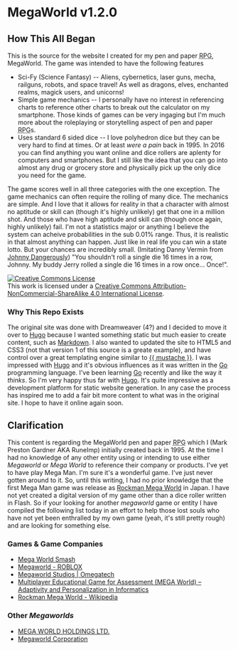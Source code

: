 MegaWorld v1.2.0
================

How This All Began
------------------

This is the source for the website I created for my pen and paper <abbr title="Roleplaying Game">RPG</abbr>, MegaWorld. The game was intended to have the following features

* Sci-Fy (Science Fantasy) -- Aliens, cybernetics, laser guns, mecha, railguns, robots, and space travel! As well as dragons, elves, enchanted realms, magick users, and unicorns!
* Simple game mechanics -- I personally have no interest in referencing charts to reference other charts to break out the calculator on my smartphone. Those kinds of games can be very ingaging but I'm much more about the roleplaying or storytelling aspect of pen and paper <abbr title="Roleplaying Game">RPG</abbr>s.
* Uses standard 6 sided dice -- I love polyhedron dice but they can be very hard to find at times. Or at least _were a pain_ back in 1995. In 2016 you can find anything you want online and dice rollers are aplenty for computers and smartphones. But I still like the idea that you can go into almost any drug or grocery store and physically pick up the only dice you need for the game.

The game scores well in all three categories with the one exception. The game mechanics can often require the rolling of many dice. The mechanics are simple. And I love that it allows for reality in that a character with almost no aptitude or skill can (though it's highly unlikely) get that one in a million shot. And those who have high aptitude and skill can (though once again, highly unlikely) fail. I'm not a statistics major or anything I believe the system can acheive probabilities in the sub 0.01% range. Thus, it is realistic in that almost anything can happen. Just like in real life you can win a state lotto. But your chances are incredibly small. (Imitating Danny Vermin from [Johnny Dangerously][Johnny Dangerously - Wikipedia]) "You shouldn't roll a single die 16 times in a row, Johnny. My buddy Jerry rolled a single die 16 times in a row once&hellip; Once!".


<a rel="license" href="http://creativecommons.org/licenses/by-nc-sa/4.0/"><img alt="Creative Commons License" style="border-width:0" src="https://i.creativecommons.org/l/by-nc-sa/4.0/88x31.png" /></a><br />This work is licensed under a <a rel="license" href="http://creativecommons.org/licenses/by-nc-sa/4.0/">Creative Commons Attribution-NonCommercial-ShareAlike 4.0 International License</a>.

### Why This Repo Exists

The original site was done with Dreamweaver (4?) and I decided to move it over to [Hugo][] because I wanted something static but much easier to create content, such as [Markdown][]. I also wanted to updated the site to HTML5 and CSS3 (not that version 1 of this source is a greate example), and have control over a great templating engine similar to [{{ mustache }}][]. I was impressed with [Hugo][] and it's obvious influences as it was written in the [Go][] programming language. I've been learning [Go][] recently and like the way it _thinks_. So I'm very happy thus far with [Hugo][]. It's quite impressive as a development platform for static website generation. In any case the process has inspired me to add a fair bit more content to what was in the original site. I hope to have it online again soon.

Clarification
-------------

This content is regarding the MegaWorld pen and paper <abbr title="Roleplaying Game">RPG</abbr> which I (Mark Preston Gardner AKA RuneImp) initially created back in 1995. At the time I had no knowledge of any other entity using or intending to use either _Megaworld_ or _Mega World_ to reference their company or products. I've yet to have play Mega Man. I'm sure it's a wonderful game. I've just never gotten around to it. So, until this writing, I had no prior knowledge that the first Mega Man game was release as [Rockman Mega World][Rockman Mega World - Wikipedia] in Japan. I have not yet created a digital version of my game other than a dice roller written in Flash. So if your looking for another _megaworld_ game or entity I have compiled the following list <time datetime="2016-09-12">today</time> in an effort to help those lost souls who have not yet been enthralled by my own game (yeah, it's still pretty rough) and are looking for something else.


### Games & Game Companies

* [Mega World Smash][]
* [Megaworld - ROBLOX][]
* [Megaworld Studios | Omegatech][]
* [Multiplayer Educational Game for Assessment (MEGA World) – Adaptivity and Personalization in Informatics][]
* [Rockman Mega World - Wikipedia][]

### Other _Megaworlds_

* [MEGA WORLD HOLDINGS LTD.][]
* [Megaworld Corporation][]





[Go]: https://golang.org/
[Hugo]: http://gohugo.io/
[Markdown]: https://daringfireball.net/projects/markdown/
[Johnny Dangerously - Wikipedia]: https://en.wikipedia.org/wiki/Johnny_Dangerously
[MEGA WORLD HOLDINGS LTD.]: http://www.mega-world.com/
[Mega World Smash]: https://www.alawar.com/game/mega-world-smash/
[Megaworld - ROBLOX]: https://www.roblox.com/games/416474171/Megaworld
[Megaworld Corporation]: https://www.megaworldcorp.com/
[Megaworld Studios | Omegatech]: http://www.omegatechgame.com/mega-world-studios/
[Multiplayer Educational Game for Assessment (MEGA World) – Adaptivity and Personalization in Informatics]: http://adapt.athabascau.ca/wp/page-test2/mega-world/
[Rockman Mega World - Wikipedia]: https://en.wikipedia.org/wiki/Mega_Man:_The_Wily_Wars
[{{ mustache }}]: https://mustache.github.io/
